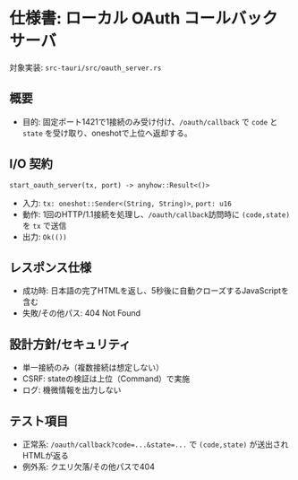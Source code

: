 # 仕様書: ローカル OAuth コールバックサーバ

対象実装: `src-tauri/src/oauth_server.rs`

## 概要

- 目的: 固定ポート1421で1接続のみ受け付け、`/oauth/callback` で `code` と `state` を受け取り、oneshotで上位へ返却する。

## I/O 契約

`start_oauth_server(tx, port) -> anyhow::Result<()>`

- 入力: `tx: oneshot::Sender<(String, String)>`, `port: u16`
- 動作: 1回のHTTP/1.1接続を処理し、`/oauth/callback`訪問時に `(code,state)` を `tx` で送信
- 出力: `Ok(())`

## レスポンス仕様

- 成功時: 日本語の完了HTMLを返し、5秒後に自動クローズするJavaScriptを含む
- 失敗/その他パス: 404 Not Found

## 設計方針/セキュリティ

- 単一接続のみ（複数接続は想定しない）
- CSRF: stateの検証は上位（Command）で実施
- ログ: 機微情報を出力しない

## テスト項目

- 正常系: `/oauth/callback?code=...&state=...` で `(code,state)` が送出されHTMLが返る
- 例外系: クエリ欠落/その他パスで404

 
